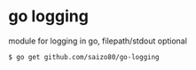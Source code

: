# go logging

module for logging in go, filepath/stdout optional

`$ go get github.com/saizo80/go-logging`
